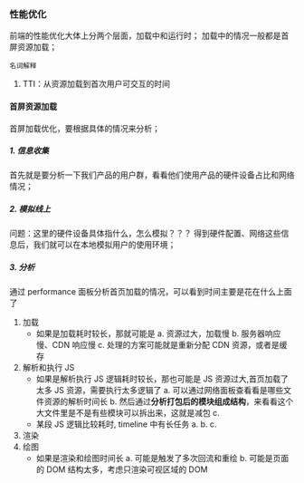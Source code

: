 ### 性能优化

前端的性能优化大体上分两个层面，加载中和运行时；
加载中的情况一般都是首屏资源加载；

`名词解释`

1. TTI：从资源加载到首次用户可交互的时间

#### 首屏资源加载

首屏加载优化，要根据具体的情况来分析；

##### 1. 信息收集

首先就是要分析一下我们产品的用户群，看看他们使用产品的硬件设备占比和网络情况；

##### 2. 模拟线上

问题：这里的硬件设备具体指什么，怎么模拟？？？
得到硬件配置、网络这些信息后，我们就可以在本地模拟用户的使用环境；

##### 3. 分析

通过 performance 面板分析首页加载的情况，可以看到时间主要是花在什么上面了

1. 加载
   - 如果是加载耗时较长，那就可能是
     a. 资源过大，加载慢
     b. 服务器响应慢、CDN 响应慢
     c. 处理的方案可能就是重新分配 CDN 资源，或者是缓存
2. 解析和执行 JS
   - 如果是解析执行 JS 逻辑耗时较长，那也可能是 JS 资源过大,首页加载了太多 JS 资源，需要执行太多逻辑了
     a. 可以通过网络面板查看看是哪些文件资源的解析时间长
     b. 然后通过**分析打包后的模块组成结构**，来看看这个大文件里是不是有些模块可以拆出来，这就是减包
     c.
   - 某段 JS 逻辑比较耗时, timeline 中有长任务
     a.
     b.
     c.
3. 渲染
4. 绘图
   - 如果是渲染和绘图时间长
     a. 可能是触发了多次回流和重绘
     b. 可能是页面的 DOM 结构太多，考虑只渲染可视区域的 DOM
